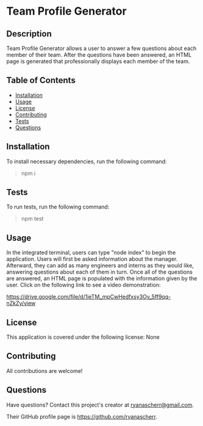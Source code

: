 # Team Profile Generator


  
## Description

Team Profile Generator allows a user to answer a few questions about each member of their team. After the questions have been answered, an HTML page is generated that professionally displays each member of the team.

## Table of Contents

- [Installation](#installation)
- [Usage](#usage)
- [License](#license)
- [Contributing](#contributing)
- [Tests](#tests)
- [Questions](#questions)

## Installation

To install necessary dependencies, run the following command:

> npm i 

## Tests

To run tests, run the following command:

> npm test 

## Usage

In the integrated terminal, users can type "node index" to begin the application. Users will first be asked information about the manager. Afterward, they can add as many engineers and interns as they would like, answering questions about each of them in turn. Once all of the questions are answered, an HTML page is populated with the information given by the user. Click on the following link to see a video demonstration:

https://drive.google.com/file/d/1ieTM_mpCwHedfxsy3Ov_5ff9qq-nZkZy/view

## License

This application is covered under the following license: None

## Contributing

All contributions are welcome!

## Questions

Have questions? Contact this project's creator at ryanascherr@gmail.com.

Their GitHub profile page is https://github.com/ryanascherr.

